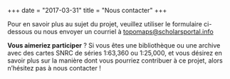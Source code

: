 +++
date = "2017-03-31"
title = "Nous contacter"
+++

Pour en savoir plus au sujet du projet, veuillez utiliser le formulaire ci-dessous ou nous envoyer un courriel à [topomaps@scholarsportal.info](mailto:topomaps@scholarsportal.info)

**Vous aimeriez participer** ? Si vous êtes une bibliothèque ou une archive avec des cartes SNRC de séries 1:63,360 ou 1:25,000, et vous désirez en savoir plus sur la manière dont vous pourriez contribuer à ce projet, alors n’hésitez pas à nous contacter !